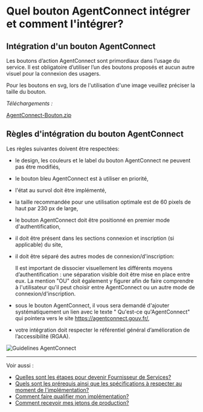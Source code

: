 
# Quel bouton AgentConnect intégrer et comment l'intégrer?

## Intégration d'un bouton AgentConnect 

Les boutons d’action AgentConnect sont primordiaux dans l’usage du service. Il est obligatoire d’utiliser l’un des boutons proposés et aucun autre visuel pour la connexion des usagers. 

Pour les boutons en svg, lors de l'utilisation d'une image veuillez préciser la taille du bouton.

*Téléchargements :*

[AgentConnect-Bouton.zip](https://github.com/france-connect/Documentation-AgentConnect/files/9828293/AgentConnect-Bouton.zip)

## Règles d'intégration du bouton AgentConnect

Les règles suivantes doivent être respectées:

- le design, les couleurs et le label du bouton AgentConnect ne peuvent pas être modifiés,
- le bouton bleu AgentConnect est à utiliser en priorité,
- l'état au survol doit être implémenté,
- la taille recommandée pour une utilisation optimale est de 60 pixels de haut par 230 px de large,
- le bouton AgentConnect doit être positionné en premier mode d'authentification,
- il doit être présent dans les sections connexion et inscription (si applicable) du site,
- il doit être séparé des autres modes de connexion/d'inscription:

    Il est important de dissocier visuellement les différents moyens d’authentification : une séparation visible doit être mise en place entre eux.
    La mention "OU" doit également y figurer afin de faire comprendre à l'utilisateur qu'il peut choisir entre AgentConnect ou un autre mode de connexion/d'inscription.

- sous le bouton AgentConnect, il vous sera demandé d'ajouter systématiquement un lien avec le texte " Qu'est-ce qu'AgentConnect" qui pointera vers le site https://agentconnect.gouv.fr/,
- votre intégration doit respecter le référentiel général d’amélioration de l’accessibilité (RGAA).

![Guidelines AgentConnect](https://user-images.githubusercontent.com/60473902/196908275-3fe6872f-cb75-4c1d-92af-fea67cbf89ae.png)





---

Voir aussi : 
- [Quelles sont les étapes pour devenir Fournisseur de Services?](../pilotage_fca/pilotage_fca_etapes.md)
- [Quels sont les prérequis ainsi que les spécifications à respecter au moment de l'implémentation?](implementation_fca/spec_recette_fca.md)
- [Comment faire qualifier mon implémentation?](recette_fca/recette.md)
- [Comment recevoir mes jetons de production?](../recette_fca/recette_cles_prod.md)